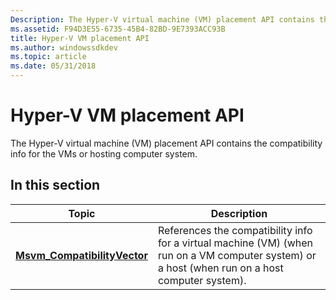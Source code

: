```yaml
---
Description: The Hyper-V virtual machine (VM) placement API contains the compatibility info for the VMs or hosting computer system.
ms.assetid: F94D3E55-6735-45B4-82BD-9E7393ACC93B
title: Hyper-V VM placement API
ms.author: windowssdkdev
ms.topic: article
ms.date: 05/31/2018
---
```


# Hyper-V VM placement API

The Hyper-V virtual machine (VM) placement API contains the compatibility info for the VMs or hosting computer system.

## In this section



| Topic                                                                    | Description                                                                                                                                                |
|--------------------------------------------------------------------------|------------------------------------------------------------------------------------------------------------------------------------------------------------|
| [**Msvm\_CompatibilityVector**](msvm-compatibilityvector.md)<br/> | References the compatibility info for a virtual machine (VM) (when run on a VM computer system) or a host (when run on a host computer system).<br/> |



 

 

 




